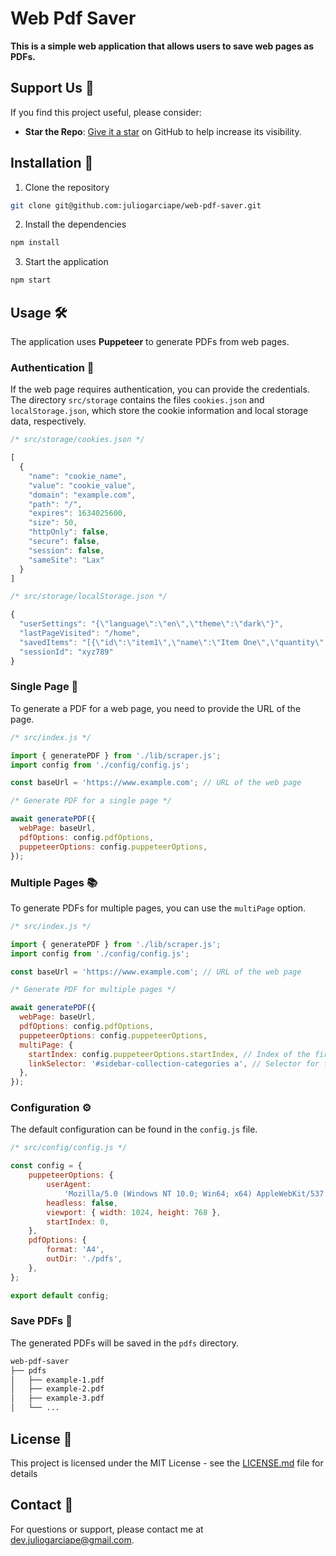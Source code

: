 # Web Pdf Saver

**This is a simple web application that allows users to save web pages as PDFs.**

## Support Us :sparkling_heart:

If you find this project useful, please consider:

- **Star the Repo**: [Give it a star](https://github.com/juliogarciape/web-pdf-saver) on GitHub to help increase its visibility.

## Installation :wrench:

1. Clone the repository

```bash
git clone git@github.com:juliogarciape/web-pdf-saver.git
```

2. Install the dependencies

```bash
npm install
```

3. Start the application

```bash
npm start
```

## Usage :hammer_and_wrench:

The application uses **Puppeteer** to generate PDFs from web pages.

### Authentication :key:

If the web page requires authentication, you can provide the credentials. The directory `src/storage` contains the files `cookies.json` and `localStorage.json`, which store the cookie information and local storage data, respectively.

```javascript
/* src/storage/cookies.json */

[
  {
	"name": "cookie_name",
	"value": "cookie_value",
	"domain": "example.com",
	"path": "/",
	"expires": 1634025600,
	"size": 50,
	"httpOnly": false,
	"secure": false,
	"session": false,
	"sameSite": "Lax"
  }
]

/* src/storage/localStorage.json */

{
  "userSettings": "{\"language\":\"en\",\"theme\":\"dark\"}",
  "lastPageVisited": "/home",
  "savedItems": "[{\"id\":\"item1\",\"name\":\"Item One\",\"quantity\":3},{\"id\":\"item2\",\"name\":\"Item Two\",\"quantity\":1}]",
  "sessionId": "xyz789"
}
```

### Single Page :page_facing_up:

To generate a PDF for a web page, you need to provide the URL of the page.

```javascript
/* src/index.js */

import { generatePDF } from './lib/scraper.js';
import config from './config/config.js';

const baseUrl = 'https://www.example.com'; // URL of the web page

/* Generate PDF for a single page */

await generatePDF({
  webPage: baseUrl,
  pdfOptions: config.pdfOptions,
  puppeteerOptions: config.puppeteerOptions,
});
```

### Multiple Pages :books:

To generate PDFs for multiple pages, you can use the `multiPage` option.

```javascript
/* src/index.js */

import { generatePDF } from './lib/scraper.js';
import config from './config/config.js';

const baseUrl = 'https://www.example.com'; // URL of the web page

/* Generate PDF for multiple pages */

await generatePDF({
  webPage: baseUrl,
  pdfOptions: config.pdfOptions,
  puppeteerOptions: config.puppeteerOptions,
  multiPage: {
    startIndex: config.puppeteerOptions.startIndex, // Index of the first page
    linkSelector: '#sidebar-collection-categories a', // Selector for finding links to multiple pages
  },
});
```

### Configuration :gear:

The default configuration can be found in the `config.js` file.

```javascript
/* src/config/config.js */

const config = {
	puppeteerOptions: {
		userAgent:
			'Mozilla/5.0 (Windows NT 10.0; Win64; x64) AppleWebKit/537.36 (KHTML, like Gecko) Chrome/91.0.4472.124 Safari/537.36',
		headless: false,
		viewport: { width: 1024, height: 768 },
		startIndex: 0,
	},
	pdfOptions: {
		format: 'A4',
		outDir: './pdfs',
	},
};

export default config;
```

### Save PDFs :floppy_disk:

The generated PDFs will be saved in the `pdfs` directory.

```bash
web-pdf-saver
├── pdfs
│   ├── example-1.pdf
│   ├── example-2.pdf
│   ├── example-3.pdf
│   └── ...
```

## License :scroll:

This project is licensed under the MIT License - see the [LICENSE.md](LICENSE.md) file for details

## Contact :email:

For questions or support, please contact me at [dev.juliogarciape@gmail.com](mailto:dev.juliogarciape@gmail.com).
